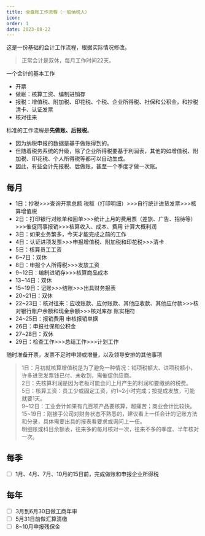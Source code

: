 ```yaml
---
title: 全盘账工作流程（一般纳税人）
icon: 
order: 1
date: 2023-08-22
---
```


这是一份基础的会计工作流程，根据实际情况修改。

> 正常会计是双休，每月工作时间22天。

一个会计的基本工作

- 开票
- 做帐：核算工资、编制进销存
- 报税：增值税、附加税、印花税、个税、企业所得税、社保和公积金，和抄税清卡、认证发票
- 核对往来

标准的工作流程是**先做账、后报税**。

- 因为纳税申报的数据是基于做账得到的。
- 但随着税务系统的升级，除了企业所得税要基于利润表，其他的如增值税、附加税、印花税、个人所得税等都可以自动生成。
- 因此，有些会计先报税、后做账，甚至一个季度才做一次账。

## 每月

- 1日：抄税>>>查询开票总额 税额（打印明细）>>>自行统计进货发票>>>核算增值税
- 2日：打印银行对账单和回单>>>统计上月的费用票（差旅、广告、招待等）>>>催促同事报销>>>核算收入、成本、费用 计算大概利润
- 3日：如果业务繁多，今天才能完成之前的工作
- 4日：认证进项发票>>>申报增值税、附加税和印花税>>>清卡
- 5日：核算员工工资
- 6~7日：双休
- 8日：申报个人所得税>>>发放工资
- 9~12日：编制进销存>>>核算商品成本
- 13~14日：双休
- 15~19日：记账>>>结账>>>出具财务报表
- 20~21日：双休
- 22~23日：核对往来：应收账款、应付账款、其他应收款、其他应付款>>>核对银行账户余额和现金余额>>>核对库存 账实相符
- 24~25日：报销费用 审核报销单据
- 26日：申报社保和公积金
- 27~28日：双休
- 29日：检查工作>>>总结工作>>>计划工作





随时准备开票，发票不足时申领或增量，以及领导安排的其他事项

> 1日：月初就核算增值税是为了避免一种情况：销项税额大、进项税额小，许多进货发票钱已付、未收到，需催促供应商。  
2日：先核算利润是因为老板可能会问上月产生的利润和要缴纳的税费。  
5日：核算工资：员工少或固定工资，约1~2小时完成；按提成发放，可能就要1天。  
9~12日：工业会计如果有几百项产品要核算，超痛苦；商业会计比较快。  
15~19日：刚接手公司对财务状态不熟悉的，建议看上一任会计的记账方法和分录，具体需要出具的报表看要求或询问上一任。  
明细账或科目余额表，往来多的每月核对一次，往来不多的季度、半年核对一次。

## 每季

- [ ] 1月、4月、7月、10月的15日前，完成做账和申报企业所得税

## 每年

- [ ] 3月到6月30日做工商年审
- [ ] 5月31日前做汇算清缴
- [ ] 8~10月申报残保金
